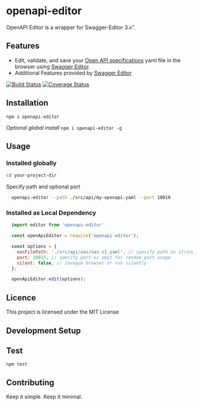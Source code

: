 # openapi-editor

OpenAPI Editor is a wrapper for Swagger-Editor 3.x".

## Features

* Edit, validate, and save your [Open API specifications](https://github.com/OAI/OpenAPI-Specification) yaml file in the browser using [Swagger Editor](https://github.com/swagger-api/swagger-editor).
* Additional Features provided by [Swagger Editor](https://github.com/swagger-api/swagger-editor)

[![Build Status](https://travis-ci.org/<username>/<reponame>.svg?branch=master)](https://travis-ci.org/<username>/<reponame>)
[![Coverage Status](https://coveralls.io/repos/github/<username>/<reponame>/badge.svg?branch=master)](https://coveralls.io/github/<username>/<reponame>?branch=master)

## Installation

  ```npm i openapi-editor``` 
  
  *Optional global install* ```npm i openapi-editor -g```

## Usage

### Installed globally

```bash
cd your-project-dir
```

  Specify path and optional port

```bash
  openapi-editor --path ./src/api/my-openapi.yaml --port 10010
```

### Installed as Local Dependency

```javascript
  import editor from 'openapi-editor'

  const openApiEditor = require('openapi-editor');

  const options = {
    oasFilePath: './src/api/oas/oas-v1.yaml', // specify path as string or fully resolved path
    port: 10015, // specify port or omit for random port usage
    silent: false, // invoque browser or run silently
  };

  openApiEditor.edit(options);

```

## Licence

This project is licensed under the MIT License

## Development Setup

<!-- TODO -->

## Test

  `npm test`

## Contributing

Keep it simple. Keep it minimal.
